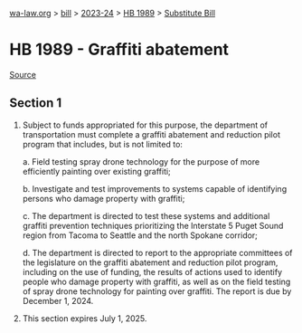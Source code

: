 [wa-law.org](/) > [bill](/bill/) > [2023-24](/bill/2023-24/) > [HB 1989](/bill/2023-24/hb/1989/) > [Substitute Bill](/bill/2023-24/hb/1989/S/)

# HB 1989 - Graffiti abatement

[Source](http://lawfilesext.leg.wa.gov/biennium/2023-24/Pdf/Bills/House%20Bills/1989-S.pdf)

## Section 1
1. Subject to funds appropriated for this purpose, the department of transportation must complete a graffiti abatement and reduction pilot program that includes, but is not limited to:

    a. Field testing spray drone technology for the purpose of more efficiently painting over existing graffiti;

    b. Investigate and test improvements to systems capable of identifying persons who damage property with graffiti;

    c. The department is directed to test these systems and additional graffiti prevention techniques prioritizing the Interstate 5 Puget Sound region from Tacoma to Seattle and the north Spokane corridor;

    d. The department is directed to report to the appropriate committees of the legislature on the graffiti abatement and reduction pilot program, including on the use of funding, the results of actions used to identify people who damage property with graffiti, as well as on the field testing of spray drone technology for painting over graffiti. The report is due by December 1, 2024.

2. This section expires July 1, 2025.

